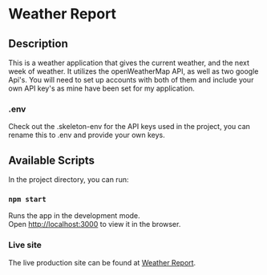 # Weather Report 

## Description

This is a weather application that gives the current weather, and the next week of weather. It utilizes the openWeatherMap API, as well as two google Api's. You will need to set up accounts with both of them and include your own API key's as mine have been set for my application.

### .env 
Check out the .skeleton-env for the API keys used in the project, you can rename this to .env and provide your own keys.

## Available Scripts

In the project directory, you can run:
### `npm start`
Runs the app in the development mode.\
Open [http://localhost:3000](http://localhost:3000) to view it in the browser.



### Live site
The live production site can be found at [Weather Report](https://www.weatherreport.xyz).
